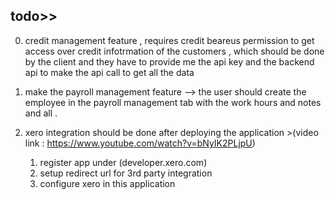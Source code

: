 


## todo>>

0. credit management feature , requires credit beareus permission to get access over credit infotrmation of the customers , which should be done by the client and they have to provide me the api key and the backend api to make the api call to get all the data

1. make the payroll management feature
    --> the user should create the employee in the payroll management tab with the work hours and notes and all . 
2. xero integration should be done after deploying the application >(video link : https://www.youtube.com/watch?v=bNyIK2PLjpU)
    1. register app under (developer.xero.com)
    2. setup redirect url for 3rd party integration
    3. configure xero in this application

